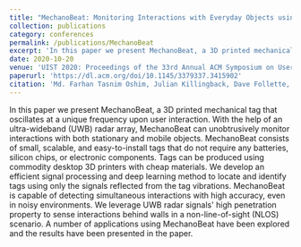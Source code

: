 ```yaml
---
title: "MechanoBeat: Monitoring Interactions with Everyday Objects using 3D Printed Harmonic Oscillators and Ultra-Wideband Radar"
collection: publications
category: conferences
permalink: /publications/MechanoBeat
excerpt: 'In this paper we present MechanoBeat, a 3D printed mechanical tag that oscillates at a unique frequency upon user interaction. With the help of an ultra-wideband (UWB) radar array, MechanoBeat can unobtrusively monitor interactions with both stationary and mobile objects. MechanoBeat consists of small, scalable, and easy-to-install tags that do not require any batteries, silicon chips, or electronic components. Tags can be produced using commodity desktop 3D printers with cheap materials. We develop an efficient signal processing and deep learning method to locate and identify tags using only the signals reflected from the tag vibrations. MechanoBeat is capable of detecting simultaneous interactions with high accuracy, even in noisy environments. We leverage UWB radar signals' high penetration property to sense interactions behind walls in a non-line-of-sight (NLOS) scenario. A number of applications using MechanoBeat have been explored and the results have been presented in the paper.'
date: 2020-10-20
venue: 'UIST 2020: Proceedings of the 33rd Annual ACM Symposium on User Interface Software and Technology'
paperurl: 'https://dl.acm.org/doi/10.1145/3379337.3415902'
citation: 'Md. Farhan Tasnim Oshim, Julian Killingback, Dave Follette, Huaishu Peng, and Tauhidur Rahman. 2020. MechanoBeat: Monitoring Interactions with Everyday Objects using 3D Printed Harmonic Oscillators and Ultra-Wideband Radar. In Proceedings of the 33rd Annual ACM Symposium on User Interface Software and Technology (UIST '20). Association for Computing Machinery, New York, NY, USA, 430–444. https://doi.org/10.1145/3379337.3415902'
---
```

In this paper we present MechanoBeat, a 3D printed mechanical tag that oscillates at a unique frequency upon user interaction. With the help of an ultra-wideband (UWB) radar array, MechanoBeat can unobtrusively monitor interactions with both stationary and mobile objects. MechanoBeat consists of small, scalable, and easy-to-install tags that do not require any batteries, silicon chips, or electronic components. Tags can be produced using commodity desktop 3D printers with cheap materials. We develop an efficient signal processing and deep learning method to locate and identify tags using only the signals reflected from the tag vibrations. MechanoBeat is capable of detecting simultaneous interactions with high accuracy, even in noisy environments. We leverage UWB radar signals' high penetration property to sense interactions behind walls in a non-line-of-sight (NLOS) scenario. A number of applications using MechanoBeat have been explored and the results have been presented in the paper.

